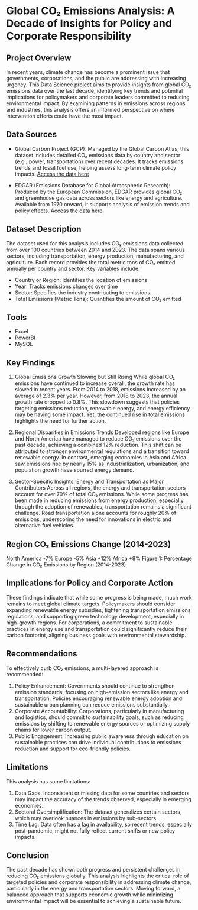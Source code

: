 # Global CO₂ Emissions Analysis: A Decade of Insights for Policy and Corporate Responsibility

## Project Overview
In recent years, climate change has become a prominent issue that governments, corporations, and the public are addressing with increasing urgency. This Data Science project aims to provide insights from global CO₂ emissions data over the last decade, identifying key trends and potential implications for policymakers and corporate leaders committed to reducing environmental impact. By examining patterns in emissions across regions and industries, this analysis offers an informed perspective on where intervention efforts could have the most impact.

## Data Sources

- Global Carbon Project (GCP): Managed by the Global Carbon Atlas, this dataset includes detailed CO₂ emissions data by country and sector (e.g., power, transportation) over recent decades. It tracks emissions trends and fossil fuel use, helping assess long-term climate policy impacts. [Access the data here](https://globalcarbonatlas.org)

- EDGAR (Emissions Database for Global Atmospheric Research): Produced by the European Commission, EDGAR provides global CO₂ and greenhouse gas data across sectors like energy and agriculture. Available from 1970 onward, it supports analysis of emission trends and policy effects. [Access the data here](https://edgar.jrc.ec.europa.eu/report_2024)

## Dataset Description
The dataset used for this analysis includes CO₂ emissions data collected from over 100 countries between 2014 and 2023. The data spans various sectors, including transportation, energy production, manufacturing, and agriculture. Each record provides the total metric tons of CO₂ emitted annually per country and sector. Key variables include:
- Country or Region: Identifies the location of emissions
- Year: Tracks emissions changes over time
- Sector: Specifies the industry contributing to emissions
- Total Emissions (Metric Tons): Quantifies the amount of CO₂ emitted

## Tools

- Excel
- PowerBI
- MySQL

## Key Findings

1. Global Emissions Growth Slowing but Still Rising
While global CO₂ emissions have continued to increase overall, the growth rate has slowed in recent years. From 2014 to 2018, emissions increased by an average of 2.3% per year. However, from 2018 to 2023, the annual growth rate dropped to 0.8%. This slowdown suggests that policies targeting emissions reduction, renewable energy, and energy efficiency may be having some impact. Yet, the continued rise in total emissions highlights the need for further action.

2. Regional Disparities in Emissions Trends
Developed regions like Europe and North America have managed to reduce CO₂ emissions over the past decade, achieving a combined 12% reduction. This shift can be attributed to stronger environmental regulations and a transition toward renewable energy. In contrast, emerging economies in Asia and Africa saw emissions rise by nearly 15% as industrialization, urbanization, and population growth have spurred energy demand.

3. Sector-Specific Insights: Energy and Transportation as Major Contributors
Across all regions, the energy and transportation sectors account for over 70% of total CO₂ emissions. While some progress has been made in reducing emissions from energy production, especially through the adoption of renewables, transportation remains a significant challenge. Road transportation alone accounts for roughly 20% of emissions, underscoring the need for innovations in electric and alternative fuel vehicles.

## Region	CO₂ Emissions Change (2014-2023)

North America	-7%
Europe	-5%
Asia	+12%
Africa	+8%
Figure 1: Percentage Change in CO₂ Emissions by Region (2014-2023)

## Implications for Policy and Corporate Action
These findings indicate that while some progress is being made, much work remains to meet global climate targets. Policymakers should consider expanding renewable energy subsidies, tightening transportation emissions regulations, and supporting green technology development, especially in high-growth regions. For corporations, a commitment to sustainable practices in energy use and transportation could significantly reduce their carbon footprint, aligning business goals with environmental stewardship.

## Recommendations

To effectively curb CO₂ emissions, a multi-layered approach is recommended:
1. Policy Enhancement: Governments should continue to strengthen emission standards, focusing on high-emission sectors like energy and transportation. Policies encouraging renewable energy adoption and sustainable urban planning can reduce emissions substantially.
2. Corporate Accountability: Corporations, particularly in manufacturing and logistics, should commit to sustainability goals, such as reducing emissions by shifting to renewable energy sources or optimizing supply chains for lower carbon output.
3. Public Engagement: Increasing public awareness through education on sustainable practices can drive individual contributions to emissions reduction and support for eco-friendly policies.

## Limitations

This analysis has some limitations:
1. Data Gaps: Inconsistent or missing data for some countries and sectors may impact the accuracy of the trends observed, especially in emerging economies.
2. Sectoral Oversimplification: The dataset generalizes certain sectors, which may overlook nuances in emissions by sub-sectors.
3. Time Lag: Data often has a lag in availability, so recent trends, especially post-pandemic, might not fully reflect current shifts or new policy impacts.

## Conclusion
The past decade has shown both progress and persistent challenges in reducing CO₂ emissions globally. This analysis highlights the critical role of targeted policies and corporate responsibility in addressing climate change, particularly in the energy and transportation sectors. Moving forward, a balanced approach that supports economic growth while minimizing environmental impact will be essential to achieving a sustainable future.

